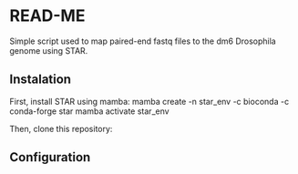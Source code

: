# READ-ME

Simple script used to map paired-end fastq files to the dm6 Drosophila genome using STAR.


## Instalation

First, install STAR using mamba:
mamba create -n star_env -c bioconda -c conda-forge star
mamba activate star_env

Then, clone this repository:



## Configuration




